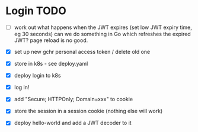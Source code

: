 # Login TODO

- [ ] work out what happens when the JWT expires (set low JWT expiry time, eg 30 seconds)
      can we do something in Go which refreshes the expired JWT? page reload is no good.

- [X] set up new gchr personal access token / delete old one
- [X] store in k8s - see deploy.yaml
- [X] deploy login to k8s
- [X] log in!
- [X] add "Secure; HTTPOnly; Domain=xxx" to cookie
- [X] store the session in a session cookie (nothing else will work)
- [X] deploy hello-world and add a JWT decoder to it
